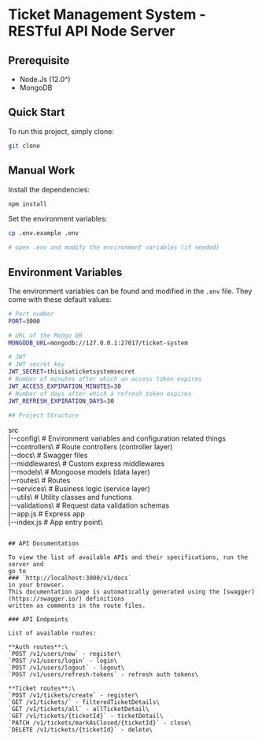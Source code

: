 # Ticket Management System - RESTful API Node Server

## Prerequisite
* Node.Js (12.0^)
* MongoDB

## Quick Start

To run this project, simply clone:

```bash
git clone 
```

## Manual Work

Install the dependencies:

```bash
npm install
```

Set the environment variables:

```bash
cp .env.example .env

# open .env and modify the environment variables (if needed)
```

## Environment Variables

The environment variables can be found and modified in the `.env` file. They come with these default values:

```bash
# Port number
PORT=3000

# URL of the Mongo DB
MONGODB_URL=mongodb://127.0.0.1:27017/ticket-system

# JWT
# JWT secret key
JWT_SECRET=thisisaticketsystemsecret
# Number of minutes after which an access token expires
JWT_ACCESS_EXPIRATION_MINUTES=30
# Number of days after which a refresh token expires
JWT_REFRESH_EXPIRATION_DAYS=30

## Project Structure

```
src\
 |--config\         # Environment variables and configuration related things\
 |--controllers\    # Route controllers (controller layer)\
 |--docs\           # Swagger files\
 |--middlewares\    # Custom express middlewares\
 |--models\         # Mongoose models (data layer)\
 |--routes\         # Routes\
 |--services\       # Business logic (service layer)\
 |--utils\          # Utility classes and functions\
 |--validations\    # Request data validation schemas\
 |--app.js          # Express app\
 |--index.js        # App entry point\
```

## API Documentation

To view the list of available APIs and their specifications, run the server and 
go to 
### `http://localhost:3000/v1/docs` 
in your browser. 
This documentation page is automatically generated using the [swagger](https://swagger.io/) definitions 
written as comments in the route files.

### API Endpoints

List of available routes:

**Auth routes**:\
`POST /v1/users/new` - register\
`POST /v1/users/login` - login\
`POST /v1/users/logout` - logout\
`POST /v1/users/refresh-tokens` - refresh auth tokens\

**Ticket routes**:\
`POST /v1/tickets/create` - register\
`GET /v1/tickets/` - filteredTicketDetails\
`GET /v1/tickets/all` - allTicketDetail\
`GET /v1/tickets/{ticketId}` - ticketDetail\
`PATCH /v1/tickets/markAsClosed/{ticketId}` - close\
`DELETE /v1/tickets/{ticketId}` - delete\
